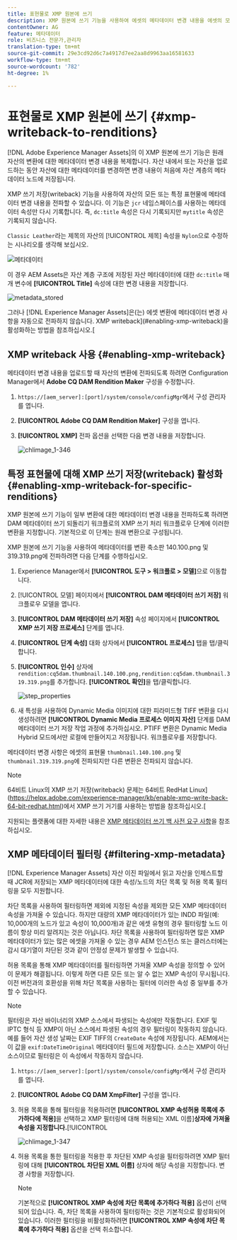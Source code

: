 ```yaml
---
title: 표현물로 XMP 원본에 쓰기
description: XMP 원본에 쓰기 기능을 사용하여 에셋의 메타데이터 변경 내용을 에셋의 모든 또는 특정 표현물에 전파하는 방법을 알아봅니다.
contentOwner: AG
feature: 메타데이터
role: 비즈니스 전문가,관리자
translation-type: tm+mt
source-git-commit: 29e3cd92d6c7a4917d7ee2aa8d9963aa16581633
workflow-type: tm+mt
source-wordcount: '782'
ht-degree: 1%

---
```



# 표현물로 XMP 원본에 쓰기 {#xmp-writeback-to-renditions}

[!DNL Adobe Experience Manager Assets]의 이 XMP 원본에 쓰기 기능은 원래 자산의 변환에 대한 메타데이터 변경 내용을 복제합니다. 자산 내에서 또는 자산을 업로드하는 동안 자산에 대한 메타데이터를 변경하면 변경 내용이 처음에 자산 계층의 메타데이터 노드에 저장됩니다.

XMP 쓰기 저장(writeback) 기능을 사용하여 자산의 모든 또는 특정 표현물에 메타데이터 변경 내용을 전파할 수 있습니다. 이 기능은 `jcr` 네임스페이스를 사용하는 메타데이터 속성만 다시 기록합니다. 즉, `dc:title` 속성은 다시 기록되지만 `mytitle` 속성은 기록되지 않습니다.

`Classic Leather`라는 제목의 자산의 [!UICONTROL 제목] 속성을 `Nylon`으로 수정하는 시나리오를 생각해 보십시오.

![메타데이터](assets/metadata.png)

이 경우 AEM Assets은 자산 계층 구조에 저장된 자산 메타데이터에 대한 `dc:title` 매개 변수에 **[!UICONTROL Title]** 속성에 대한 변경 내용을 저장합니다.

![metadata_stored](assets/metadata_stored.png)

그러나 [!DNL Experience Manager Assets]은(는) 에셋 변환에 메타데이터 변경 사항을 자동으로 전파하지 않습니다. XMP writeback](#enabling-xmp-writeback)을 활성화하는 방법을 참조하십시오.[

## XMP writeback 사용 {#enabling-xmp-writeback}

메타데이터 변경 내용을 업로드할 때 자산의 변환에 전파되도록 하려면 Configuration Manager에서 **Adobe CQ DAM Rendition Maker** 구성을 수정합니다.

1. `https://[aem_server]:[port]/system/console/configMgr`에서 구성 관리자를 엽니다.
1. **[!UICONTROL Adobe CQ DAM Rendition Maker]** 구성을 엽니다.
1. **[!UICONTROL XMP]** 전파 옵션을 선택한 다음 변경 내용을 저장합니다.

   ![chlimage_1-346](assets/chlimage_1-346.png)

## 특정 표현물에 대해 XMP 쓰기 저장(writeback) 활성화 {#enabling-xmp-writeback-for-specific-renditions}

XMP 원본에 쓰기 기능이 일부 변환에 대한 메타데이터 변경 내용을 전파하도록 하려면 DAM 메타데이터 쓰기 되돌리기 워크플로의 XMP 쓰기 처리 워크플로우 단계에 이러한 변환을 지정합니다. 기본적으로 이 단계는 원래 변환으로 구성됩니다.

XMP 원본에 쓰기 기능을 사용하여 메타데이터를 변환 축소판 140.100.png 및 319.319.png에 전파하려면 다음 단계를 수행하십시오.

1. Experience Manager에서 **[!UICONTROL 도구 > 워크플로 > 모델]**&#x200B;으로 이동합니다.
1. [!UICONTROL 모델] 페이지에서 **[!UICONTROL DAM 메타데이터 쓰기 저장]** 워크플로우 모델을 엽니다.
1. **[!UICONTROL DAM 메타데이터 쓰기 저장]** 속성 페이지에서 **[!UICONTROL XMP 쓰기 저장 프로세스]** 단계를 엽니다.
1. **[!UICONTROL 단계 속성]** 대화 상자에서 **[!UICONTROL 프로세스]** 탭을 탭/클릭합니다.
1. **[!UICONTROL 인수]** 상자에 `rendition:cq5dam.thumbnail.140.100.png,rendition:cq5dam.thumbnail.319.319.png`를 추가합니다. **[!UICONTROL 확인]**&#x200B;을 탭/클릭합니다.

   ![step_properties](assets/step_properties.png)

1. 새 특성을 사용하여 Dynamic Media 이미지에 대한 피라미드형 TIFF 변환을 다시 생성하려면 **[!UICONTROL Dynamic Media 프로세스 이미지 자산]** 단계를 DAM 메타데이터 쓰기 저장 작업 과정에 추가하십시오.
PTIFF 변환은 Dynamic Media Hybrid 모드에서만 로컬에 만들어지고 저장됩니다. 워크플로우를 저장합니다.

메타데이터 변경 사항은 에셋의 표현물 `thumbnail.140.100.png` 및 `thumbnail.319.319.png`에 전파되지만 다른 변환은 전파되지 않습니다.

>[!NOTE]
>
>64비트 Linux의 XMP 쓰기 저장(writeback) 문제는 64비트 RedHat Linux](https://helpx.adobe.com/experience-manager/kb/enable-xmp-write-back-64-bit-redhat.html)에서 XMP 쓰기 거기를 사용하는 방법을 참조하십시오.[
>
>지원되는 플랫폼에 대한 자세한 내용은 [XMP 메타데이터 쓰기 백 사전 요구 사항](/help/sites-deploying/technical-requirements.md#requirements-for-aem-assets-xmp-metadata-write-back)을 참조하십시오.

## XMP 메타데이터 필터링 {#filtering-xmp-metadata}

[!DNL Experience Manager Assets] 자산 이진 파일에서 읽고 자산을 인제스트할 때 JCR에 저장되는 XMP 메타데이터에 대한 속성/노드의 차단 목록 및 허용 목록 필터링을 모두 지원합니다.

차단 목록을 사용하여 필터링하면 제외에 지정된 속성을 제외한 모든 XMP 메타데이터 속성을 가져올 수 있습니다. 하지만 대량의 XMP 메타데이터가 있는 INDD 파일(예: 10,000개의 노드가 있고 속성이 10,000개)과 같은 에셋 유형의 경우 필터링할 노드 이름이 항상 미리 알려지는 것은 아닙니다. 차단 목록을 사용하여 필터링하면 많은 XMP 메타데이터가 있는 많은 에셋을 가져올 수 있는 경우 AEM 인스턴스 또는 클러스터에는 감시 대기열이 차단된 것과 같이 안정성 문제가 발생할 수 있습니다.

허용 목록을 통해 XMP 메타데이터를 필터링하면 가져올 XMP 속성을 정의할 수 있어 이 문제가 해결됩니다. 이렇게 하면 다른 모든 또는 알 수 없는 XMP 속성이 무시됩니다. 이전 버전과의 호환성을 위해 차단 목록을 사용하는 필터에 이러한 속성 중 일부를 추가할 수 있습니다.

>[!NOTE]
>
>필터링은 자산 바이너리의 XMP 소스에서 파생되는 속성에만 작동합니다. EXIF 및 IPTC 형식 등 XMP이 아닌 소스에서 파생된 속성의 경우 필터링이 작동하지 않습니다. 예를 들어 자산 생성 날짜는 EXIF TIFF의 `CreateDate` 속성에 저장됩니다. AEM에서는 이 값을 `exif:DateTimeOriginal` 메타데이터 필드에 저장합니다. 소스는 XMP이 아닌 소스이므로 필터링은 이 속성에서 작동하지 않습니다.

1. `https://[aem_server]:[port]/system/console/configMgr`에서 구성 관리자를 엽니다.
1. **[!UICONTROL Adobe CQ DAM XmpFilter]** 구성을 엽니다.
1. 허용 목록을 통해 필터링을 적용하려면 **[!UICONTROL XMP 속성허용 목록에 추가하다에 적용]**&#x200B;을 선택하고 XMP 필터링에 대해 허용되는 XML 이름&#x200B;]**상자에 가져올 속성을 지정합니다.**[!UICONTROL 

   ![chlimage_1-347](assets/chlimage_1-347.png)

1. 허용 목록을 통한 필터링을 적용한 후 차단된 XMP 속성을 필터링하려면 XMP 필터링에 대해 **[!UICONTROL 차단된 XML 이름]** 상자에 해당 속성을 지정합니다. 변경 사항을 저장합니다.

   >[!NOTE]
   >
   >기본적으로 **[!UICONTROL XMP 속성에 차단 목록에 추가하다 적용]** 옵션이 선택되어 있습니다. 즉, 차단 목록을 사용하여 필터링하는 것은 기본적으로 활성화되어 있습니다. 이러한 필터링을 비활성화하려면 **[!UICONTROL XMP 속성에 차단 목록에 추가하다 적용]** 옵션을 선택 취소합니다.
